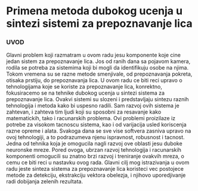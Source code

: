 
# Primena metoda dubokog ucenja u sintezi sistemi za prepoznavanje lica



### UVOD

Glavni problem koji razmatram u ovom radu jesu komponente koje cine jedan sistem
za prepoznavanje lica. Jos od ranih dana sa pojavom kamera, rodila se potreba za
sistemima koji bi mogli da identifikuju osobe na njima. Tokom vremena su se razne
metode smenjivale, od prepoznavanja pokreta, otisaka prstiju, do prepoznavanja
lica. U ovom radu ce biti reci upravo o tehnologijama koje se koriste za
prepoznavanje lica, konrektno, fokusiracemo se na tehnike dubokog ucenja u sintezi
sistema za prepoznavanje lica. Ovakvi sistemi su slozeni i predstavljaju sintezu
raznih tehnologija i metoda kako bi uspesno radili. Sam razvoj ovih sistema je
zahtevan, i zahteva tim ljudi koji su sposobni za resavanje kako matematickih, tako i
racunarskih problema. Ovi problemi proizilaze iz potrebe za visokom tacnoscu
sistema, kao i od varijacija usled koriscenja razne opreme i alata. Svakoga dana se
sve vise softvera zasniva upravo na ovoj tehnologiji, a to podrazumeva njenu
ispravnost, robusnost i tacnost. Jedna od tehnika koja je omogucila nagli razvoj ove
oblasti jesu duboke neuronske mreze. Pored ovoga, ubrzan razvoj tehnologija i
racunarskih komponenti omogucili su znatno brzi razvoj i treniranje ovakvih mreza, o
cemu ce biti reci u nastavku ovog rada.
Glavni cilj mog istrazivanja u ovom radu jeste sinteza sistema za prepoznavanje lica
koristeci vec postojece metode za detekciju, ekstrakciju vektora obelezja, i njihovo
uporedjivanje radi dobijanja zelenih rezultata.
